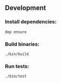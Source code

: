 ## Development

### Install dependencies:

```
dep ensure
```

### Build binaries:

```
./bin/build
```

### Run tests:

```
./bin/test
```

